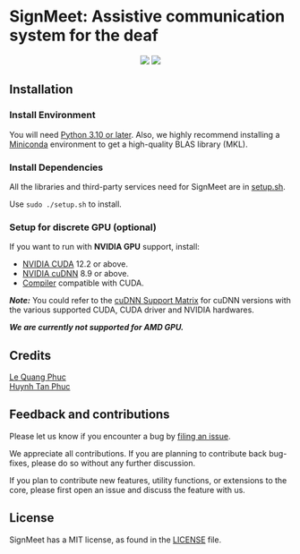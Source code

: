 <h1 align="left">
SignMeet: Assistive communication system for the deaf
</h1>

<p align="center">
  <img src="https://img.shields.io/badge/stable-2.0-blue" />
	<a href="https://github.com/PL508/SignMeet/blob/server_v2/LICENSE">
      <img src="https://img.shields.io/github/license/lqphuc123/Quidk"/>
  </a>
</p>

<!-- <p align="center">
<img src="https://github.com/PL508/Vi2VSL/assets/58034112/127a0dfb-029b-4993-ba9e-50c94e7487c5"/>
</p> -->

## Installation

### Install Environment

You will need [Python 3.10 or later](https://www.python.org/downloads/). Also, we highly recommend installing a [Miniconda](https://docs.anaconda.com/free/miniconda/index.html) environment to get a high-quality BLAS library (MKL).

### Install Dependencies

All the libraries and third-party services need for SignMeet are in [setup.sh](setup.sh).</br>

Use `sudo ./setup.sh` to install.

### Setup for discrete GPU (optional)

If you want to run with **NVIDIA GPU** support, install:
- [NVIDIA CUDA](https://developer.nvidia.com/cuda-downloads) 12.2 or above.
- [NVIDIA cuDNN](https://developer.nvidia.com/cudnn) 8.9 or above.
- [Compiler](https://gist.github.com/ax3l/9489132) compatible with CUDA.

**_Note:_** You could refer to the [cuDNN Support Matrix](https://docs.nvidia.com/deeplearning/cudnn/pdf/cuDNN-Support-Matrix.pdf) for cuDNN versions with the various supported CUDA, CUDA driver and NVIDIA hardwares.

**_We are currently not supported for AMD GPU._**

## Credits
[Le Quang Phuc](https://www.facebook.com/phuc.lequang.9081/)</br>
[Huynh Tan Phuc](https://www.facebook.com/HtPuc)

## Feedback and contributions

Please let us know if you encounter a bug by [filing an issue](https://github.com/PL508/SignMeet/issues).

We appreciate all contributions. If you are planning to contribute back bug-fixes, please do so without any further discussion.

If you plan to contribute new features, utility functions, or extensions to the core, please first open an issue and discuss the feature with us.

## License
SignMeet has a MIT license, as found in the [LICENSE](LICENSE) file.